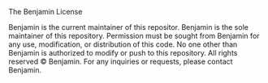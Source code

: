 The Benjamin License

Benjamin is the current maintainer of this repositor.
Benjamin is the sole maintainer of this repository.
Permission must be sought from Benjamin for any use, modification, or distribution of this code.
No one other than Benjamin is authorized to modify or push to this repository.
All rights reserved © Benjamin.
For any inquiries or requests, please contact Benjamin.
